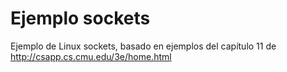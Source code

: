 # Ejemplo sockets
Ejemplo de Linux sockets, basado en ejemplos del capítulo 11 de http://csapp.cs.cmu.edu/3e/home.html
